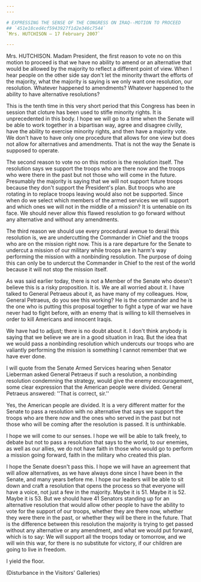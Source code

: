 ```yaml
---
---

# EXPRESSING THE SENSE OF THE CONGRESS ON IRAQ--MOTION TO PROCEED
## `451e18ced4cf5943927f1d2e346c7544`
`Mrs. HUTCHISON — 17 February 2007`

---
```



Mrs. HUTCHISON. Madam President, the first reason to vote no on this 
motion to proceed is that we have no ability to amend or an alternative 
that would be allowed by the majority to reflect a different point of 
view. When I hear people on the other side say don't let the minority 
thwart the efforts of the majority, what the majority is saying is we 
only want one resolution, our resolution. Whatever happened to 
amendments? Whatever happened to the ability to have alternative 
resolutions?

This is the tenth time in this very short period that this Congress 
has been in session that cloture has been used to stifle minority 
rights. It is unprecedented in this body. I hope we will go to a time 
when the Senate will be able to work together in a bipartisan way, 
agree and disagree civilly, have the ability to exercise minority 
rights, and then have a majority vote. We don't have to have only one 
procedure that allows for one view but does not allow for alternatives 
and amendments. That is not the way the Senate is supposed to operate.

The second reason to vote no on this motion is the resolution itself. 
The resolution says we support the troops who are there now and the 
troops who were there in the past but not those who will come in the 
future. Presumably the majority is saying that we will not support 
future troops because they don't support the President's plan. But 
troops who are rotating in to replace troops leaving would also not be 
supported. Since when do we select which members of the armed services 
we will support and which ones we will not in the middle of a mission? 
It is untenable on its face. We should never allow this flawed 
resolution to go forward without any alternative and without any 
amendments.

The third reason we should use every procedural avenue to derail this 
resolution is, we are undercutting the Commander in Chief and the 
troops who are on the mission right now. This is a rare departure for 
the Senate to undercut a mission of our military while troops are in 
harm's way performing the mission with a nonbinding resolution. The 
purpose of doing this can only be to undercut the Commander in Chief to 
the rest of the world because it will not stop the mission itself.

As was said earlier today, there is not a Member of the Senate who 
doesn't believe this is a risky proposition. It is. We are all worried 
about it. I have talked to General Petraeus about it, as have many of 
my colleagues. How, General Petraeus, do you see this working? He is 
the commander and he is the one who is putting this proposal together 
to fight a type of war we have never had to fight before, with an enemy 
that is willing to kill themselves in order to kill Americans and 
innocent Iraqis.

We have had to adjust; there is no doubt about it. I don't think 
anybody is saying that we believe we are in a good situation in Iraq. 
But the idea that we would pass a nonbinding resolution which undercuts 
our troops who are valiantly performing the mission is something I 
cannot remember that we have ever done.

I will quote from the Senate Armed Services hearing when Senator 
Lieberman asked General Petraeus if such a resolution, a nonbinding 
resolution condemning the strategy, would give the enemy encouragement, 
some clear expression that the American people were divided. General 
Petraeus answered: ''That is correct, sir.''

Yes, the American people are divided. It is a very different matter 
for the Senate to pass a resolution with no alternative that says we 
support the troops who are there now and the ones who served in the 
past but not those who will be coming after the resolution is passed. 
It is unthinkable.

I hope we will come to our senses. I hope we will be able to talk 
freely, to debate but not to pass a resolution that says to the world, 
to our enemies, as well as our allies, we do not have faith in those 
who would go to perform a mission going forward, faith in the military 
who created this plan.

I hope the Senate doesn't pass this. I hope we will have an agreement 
that will allow alternatives, as we have always done since I have been 
in the Senate, and many years before me. I hope our leaders will be 
able to sit down and craft a resolution that opens the process so that 
everyone will have a voice, not just a few in the majority. Maybe it is 
51. Maybe it is 52. Maybe it is 53. But we should have 41 Senators 
standing up for an alternative resolution that would allow other people 
to have the ability to vote for the support of our troops, whether they 
are there now, whether they were there in the past, or whether they 
will be there in the future. That is the difference between this 
resolution the majority is trying to get passed without any alternative 
or any amendment, and what we would put forward, which is to say: We 
will support all the troops today or tomorrow, and we will win this 
war, for there is no substitute for victory, if our children are going 
to live in freedom.

I yield the floor.

(Disturbance in the Visitors' Galleries)